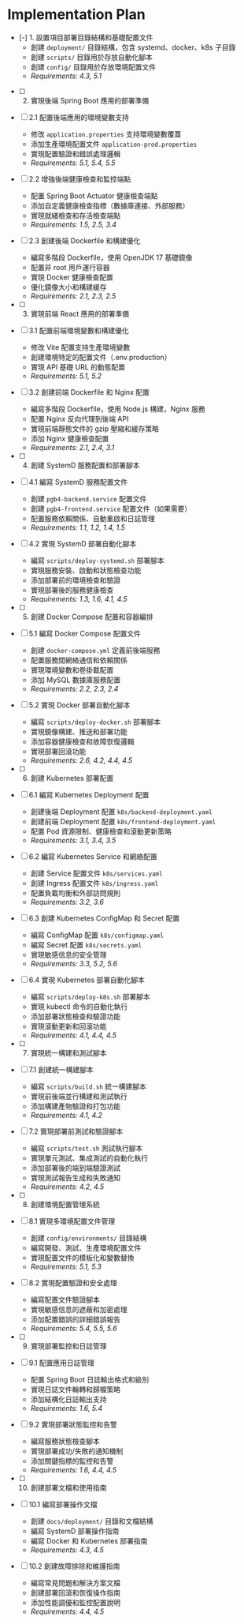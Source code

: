 # Implementation Plan

- [-] 1. 設置項目部署目錄結構和基礎配置文件
  - 創建 `deployment/` 目錄結構，包含 systemd、docker、k8s 子目錄
  - 創建 `scripts/` 目錄用於存放自動化腳本
  - 創建 `config/` 目錄用於存放環境配置文件
  - _Requirements: 4.3, 5.1_

- [ ] 2. 實現後端 Spring Boot 應用的部署準備
- [ ] 2.1 配置後端應用的環境變數支持
  - 修改 `application.properties` 支持環境變數覆蓋
  - 添加生產環境配置文件 `application-prod.properties`
  - 實現配置驗證和錯誤處理邏輯
  - _Requirements: 5.1, 5.4, 5.5_

- [ ] 2.2 增強後端健康檢查和監控端點
  - 配置 Spring Boot Actuator 健康檢查端點
  - 添加自定義健康檢查指標（數據庫連接、外部服務）
  - 實現就緒檢查和存活檢查端點
  - _Requirements: 1.5, 2.5, 3.4_

- [ ] 2.3 創建後端 Dockerfile 和構建優化
  - 編寫多階段 Dockerfile，使用 OpenJDK 17 基礎鏡像
  - 配置非 root 用戶運行容器
  - 實現 Docker 健康檢查配置
  - 優化鏡像大小和構建緩存
  - _Requirements: 2.1, 2.3, 2.5_

- [ ] 3. 實現前端 React 應用的部署準備
- [ ] 3.1 配置前端環境變數和構建優化
  - 修改 Vite 配置支持生產環境變數
  - 創建環境特定的配置文件（.env.production）
  - 實現 API 基礎 URL 的動態配置
  - _Requirements: 5.1, 5.2_

- [ ] 3.2 創建前端 Dockerfile 和 Nginx 配置
  - 編寫多階段 Dockerfile，使用 Node.js 構建，Nginx 服務
  - 配置 Nginx 反向代理到後端 API
  - 實現前端靜態文件的 gzip 壓縮和緩存策略
  - 添加 Nginx 健康檢查配置
  - _Requirements: 2.1, 2.4, 3.1_

- [ ] 4. 創建 SystemD 服務配置和部署腳本
- [ ] 4.1 編寫 SystemD 服務配置文件
  - 創建 `pgb4-backend.service` 配置文件
  - 創建 `pgb4-frontend.service` 配置文件（如果需要）
  - 配置服務依賴關係、自動重啟和日誌管理
  - _Requirements: 1.1, 1.2, 1.4, 1.5_

- [ ] 4.2 實現 SystemD 部署自動化腳本
  - 編寫 `scripts/deploy-systemd.sh` 部署腳本
  - 實現服務安裝、啟動和狀態檢查功能
  - 添加部署前的環境檢查和驗證
  - 實現部署後的服務健康檢查
  - _Requirements: 1.3, 1.6, 4.1, 4.5_

- [ ] 5. 創建 Docker Compose 配置和容器編排
- [ ] 5.1 編寫 Docker Compose 配置文件
  - 創建 `docker-compose.yml` 定義前後端服務
  - 配置服務間網絡通信和依賴關係
  - 實現環境變數和卷掛載配置
  - 添加 MySQL 數據庫服務配置
  - _Requirements: 2.2, 2.3, 2.4_

- [ ] 5.2 實現 Docker 部署自動化腳本
  - 編寫 `scripts/deploy-docker.sh` 部署腳本
  - 實現鏡像構建、推送和部署功能
  - 添加容器健康檢查和故障恢復邏輯
  - 實現部署回滾功能
  - _Requirements: 2.6, 4.2, 4.4, 4.5_

- [ ] 6. 創建 Kubernetes 部署配置
- [ ] 6.1 編寫 Kubernetes Deployment 配置
  - 創建後端 Deployment 配置 `k8s/backend-deployment.yaml`
  - 創建前端 Deployment 配置 `k8s/frontend-deployment.yaml`
  - 配置 Pod 資源限制、健康檢查和滾動更新策略
  - _Requirements: 3.1, 3.4, 3.5_

- [ ] 6.2 編寫 Kubernetes Service 和網絡配置
  - 創建 Service 配置文件 `k8s/services.yaml`
  - 創建 Ingress 配置文件 `k8s/ingress.yaml`
  - 配置負載均衡和外部訪問規則
  - _Requirements: 3.2, 3.6_

- [ ] 6.3 創建 Kubernetes ConfigMap 和 Secret 配置
  - 編寫 ConfigMap 配置 `k8s/configmap.yaml`
  - 編寫 Secret 配置 `k8s/secrets.yaml`
  - 實現敏感信息的安全管理
  - _Requirements: 3.3, 5.2, 5.6_

- [ ] 6.4 實現 Kubernetes 部署自動化腳本
  - 編寫 `scripts/deploy-k8s.sh` 部署腳本
  - 實現 kubectl 命令的自動化執行
  - 添加部署狀態檢查和驗證功能
  - 實現滾動更新和回滾功能
  - _Requirements: 4.1, 4.4, 4.5_

- [ ] 7. 實現統一構建和測試腳本
- [ ] 7.1 創建統一構建腳本
  - 編寫 `scripts/build.sh` 統一構建腳本
  - 實現前後端並行構建和測試執行
  - 添加構建產物驗證和打包功能
  - _Requirements: 4.1, 4.2_

- [ ] 7.2 實現部署前測試和驗證腳本
  - 編寫 `scripts/test.sh` 測試執行腳本
  - 實現單元測試、集成測試的自動化執行
  - 添加部署後的端到端驗證測試
  - 實現測試報告生成和失敗通知
  - _Requirements: 4.2, 4.5_

- [ ] 8. 創建環境配置管理系統
- [ ] 8.1 實現多環境配置文件管理
  - 創建 `config/environments/` 目錄結構
  - 編寫開發、測試、生產環境配置文件
  - 實現配置文件的模板化和變數替換
  - _Requirements: 5.1, 5.3_

- [ ] 8.2 實現配置驗證和安全處理
  - 編寫配置文件驗證腳本
  - 實現敏感信息的遮蔽和加密處理
  - 添加配置錯誤的詳細錯誤報告
  - _Requirements: 5.4, 5.5, 5.6_

- [ ] 9. 實現部署監控和日誌管理
- [ ] 9.1 配置應用日誌管理
  - 配置 Spring Boot 日誌輸出格式和級別
  - 實現日誌文件輪轉和歸檔策略
  - 添加結構化日誌輸出支持
  - _Requirements: 1.6, 5.4_

- [ ] 9.2 實現部署狀態監控和告警
  - 編寫服務狀態檢查腳本
  - 實現部署成功/失敗的通知機制
  - 添加關鍵指標的監控和告警
  - _Requirements: 1.6, 4.4, 4.5_

- [ ] 10. 創建部署文檔和使用指南
- [ ] 10.1 編寫部署操作文檔
  - 創建 `docs/deployment/` 目錄和文檔結構
  - 編寫 SystemD 部署操作指南
  - 編寫 Docker 和 Kubernetes 部署指南
  - _Requirements: 4.3, 4.5_

- [ ] 10.2 創建故障排除和維護指南
  - 編寫常見問題和解決方案文檔
  - 創建部署回滾和恢復操作指南
  - 添加性能調優和監控配置說明
  - _Requirements: 4.4, 4.5_